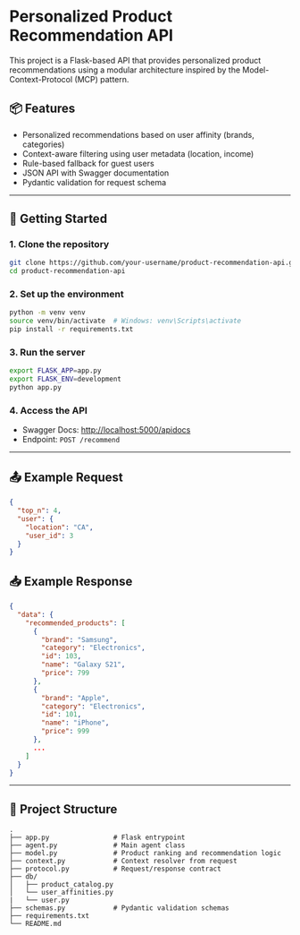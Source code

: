 # Personalized Product Recommendation API

This project is a Flask-based API that provides personalized product recommendations using a modular architecture inspired by the Model-Context-Protocol (MCP) pattern.

## 📦 Features
- Personalized recommendations based on user affinity (brands, categories)
- Context-aware filtering using user metadata (location, income)
- Rule-based fallback for guest users
- JSON API with Swagger documentation
- Pydantic validation for request schema

---

## 🚀 Getting Started

### 1. Clone the repository
```bash
git clone https://github.com/your-username/product-recommendation-api.git
cd product-recommendation-api
```

### 2. Set up the environment
```bash
python -m venv venv
source venv/bin/activate  # Windows: venv\Scripts\activate
pip install -r requirements.txt
```

### 3. Run the server
```bash
export FLASK_APP=app.py 
export FLASK_ENV=development
python app.py
```

### 4. Access the API
- Swagger Docs: [http://localhost:5000/apidocs](http://localhost:5000/apidocs)
- Endpoint: `POST /recommend`

---

## 📤 Example Request
```json
{
  "top_n": 4,
  "user": {
    "location": "CA",
    "user_id": 3
  }
}
```

## 📥 Example Response
```json
{
  "data": {
    "recommended_products": [
      {
        "brand": "Samsung",
        "category": "Electronics",
        "id": 103,
        "name": "Galaxy S21",
        "price": 799
      },
      {
        "brand": "Apple",
        "category": "Electronics",
        "id": 101,
        "name": "iPhone",
        "price": 999
      },
      ...
    ]
  }
}
```

---
## 🧱 Project Structure
```
.
├── app.py                # Flask entrypoint
├── agent.py              # Main agent class
├── model.py              # Product ranking and recommendation logic
├── context.py            # Context resolver from request
├── protocol.py           # Request/response contract
├── db/
│   ├── product_catalog.py
│   └── user_affinities.py
|   └── user.py
├── schemas.py            # Pydantic validation schemas
├── requirements.txt
└── README.md
```
